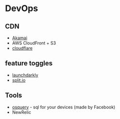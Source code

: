 # DevOps

## CDN

* [Akamai](https://www.akamai.com/)
* AWS CloudFront + S3
* [cloudflare](https://www.cloudflare.com/)


## feature toggles

- [launchdarkly](https://launchdarkly.com/) 
- [split.io](https://www.split.io/)

## Tools

* [osquery](https://osquery.io/) - sql for your devices (made by Facebook)
* NewRelic


